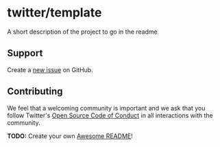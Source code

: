 # twitter/template

A short description of the project to go in the readme

## Support

Create a [new issue](https://github.com/twitter/project_name/issues/new) on GitHub.

## Contributing

We feel that a welcoming community is important and we ask that you follow Twitter's
[Open Source Code of Conduct](https://github.com/twitter/code-of-conduct/blob/master/code-of-conduct.md)
in all interactions with the community.

**TODO:** Create your own [Awesome README](https://github.com/matiassingers/awesome-readme)!

